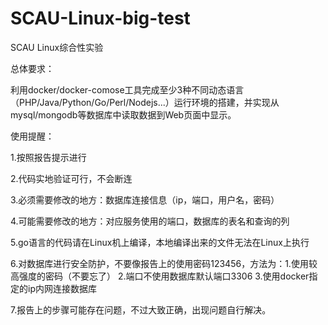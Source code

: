 # SCAU-Linux-big-test
SCAU Linux综合性实验

总体要求：

利用docker/docker-comose工具完成至少3种不同动态语言（PHP/Java/Python/Go/Perl/Nodejs...）运行环境的搭建，并实现从mysql/mongodb等数据库中读取数据到Web页面中显示。

使用提醒：

1.按照报告提示进行

2.代码实地验证可行，不会断连

3.必须需要修改的地方：数据库连接信息（ip，端口，用户名，密码）

4.可能需要修改的地方：对应服务使用的端口，数据库的表名和查询的列

5.go语言的代码请在Linux机上编译，本地编译出来的文件无法在Linux上执行

6.对数据库进行安全防护，不要像报告上的使用密码123456，方法为：1.使用较高强度的密码（不要忘了） 2.端口不使用数据库默认端口3306 3.使用docker指定的ip内网连接数据库

7.报告上的步骤可能存在问题，不过大致正确，出现问题自行解决。

